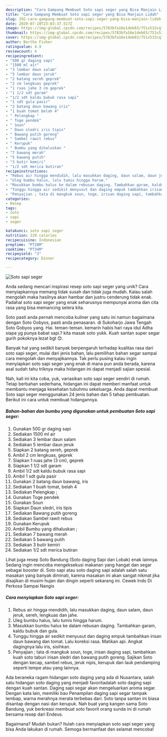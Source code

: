 ```yaml
---
description: "Cara Gampang Membuat Soto sapi seger yang Bisa Manjain Lidah"
title: "Cara Gampang Membuat Soto sapi seger yang Bisa Manjain Lidah"
slug: 292-cara-gampang-membuat-soto-sapi-seger-yang-bisa-manjain-lidah
date: 2020-07-10T23:03:37.517Z
image: https://img-global.cpcdn.com/recipes/5783bfa16e1deb03/751x532cq70/soto-sapi-seger-foto-resep-utama.jpg
thumbnail: https://img-global.cpcdn.com/recipes/5783bfa16e1deb03/751x532cq70/soto-sapi-seger-foto-resep-utama.jpg
cover: https://img-global.cpcdn.com/recipes/5783bfa16e1deb03/751x532cq70/soto-sapi-seger-foto-resep-utama.jpg
author: Bertha Fisher
ratingvalue: 4.9
reviewcount: 4
recipeingredient:
- "500 gr daging sapi"
- "1500 ml air"
- "3 lembar daun salam"
- "5 lembar daun jeruk"
- "2 batang sereh geprek"
- "2 cm lengkuas geprek"
- "1 ruas jahe 3 cm geprek"
- "1 1/2 sdt garam"
- "1/2 sdt kaldu bubuk rasa sapi"
- "1 sdt gula pasir"
- "2 batang daun bawang iris"
- "1 buah tomat belah 4"
- " Pelengkap "
- " Toge pendek"
- " Soun"
- " Daun sledri iris tipis"
- " Bawang putih goreng"
- " Sambel rawit rebus"
- " Kerupuk"
- " Bumbu yang dihaluskan "
- "7 bawang merah"
- "5 bawang putih"
- "3 butir kemiri"
- "1/2 sdt merica butiran"
recipeinstructions:
- "Rebus air hingga mendidih, lalu masukkan daging, daun salam, daun jeruk, sereh, lengkuas dan jahe."
- "Uleg bumbu halus, lalu tumis hingga harum."
- "Masukkan bumbu halus ke dalam rebusan daging. Tambahkan garam, kaldu bubuk dan gula."
- "Tunggu hingga air sedikit menyusut dan daging empuk tambahkan irisan daun bawang dan tomat. Lalu koreksi rasa. Matikan api. Angkat dagingnya lalu iris, sisihkan."
- "Penyajian ; tata di mangkuk soun, toge, irisan daging sapi, tambahkan kuah soto taburi irisan sledri dan bawang putih goreng. Sajikan Soto dengan kecap, sambel rebus, jeruk nipis, kerupuk dan lauk pendamping seperti tempe atau yang lainnya."
categories:
- Resep
tags:
- soto
- sapi
- seger

katakunci: soto sapi seger 
nutrition: 229 calories
recipecuisine: Indonesian
preptime: "PT28M"
cooktime: "PT34M"
recipeyield: "3"
recipecategory: Dinner

---
```



![Soto sapi seger](https://img-global.cpcdn.com/recipes/5783bfa16e1deb03/751x532cq70/soto-sapi-seger-foto-resep-utama.jpg)

Anda sedang mencari inspirasi resep soto sapi seger yang unik? Cara menyiapkannya memang tidak susah dan tidak juga mudah. Kalau salah mengolah maka hasilnya akan hambar dan justru cenderung tidak enak. Padahal soto sapi seger yang enak seharusnya mempunyai aroma dan cita rasa yang bisa memancing selera kita.

Soto pasti anda pernah mencoba kuliner yang satu ini namun bagaimana dengan Soto Gobyos, pasti anda penasaran. di Sukoharjo Jawa Tengah Soto Gobyos yang. Hai. teman-teman. kemarin habis hari raya idul Adha siapa yg punya babat sapi.? kita masak soto yukk. Kuah santan super segar gurih pokoknya lezat bgt 😊.

Banyak hal yang sedikit banyak berpengaruh terhadap kualitas rasa dari soto sapi seger, mulai dari jenis bahan, lalu pemilihan bahan segar sampai cara mengolah dan menyajikannya. Tak perlu pusing kalau ingin menyiapkan soto sapi seger yang enak di mana pun anda berada, karena asal sudah tahu triknya maka hidangan ini dapat menjadi sajian spesial.


Nah, kali ini kita coba, yuk, variasikan soto sapi seger sendiri di rumah. Tetap berbahan sederhana, hidangan ini dapat memberi manfaat untuk membantu menjaga kesehatan tubuhmu sekeluarga. Anda dapat membuat Soto sapi seger menggunakan 24 jenis bahan dan 5 tahap pembuatan. Berikut ini cara untuk membuat hidangannya.

<!--inarticleads1-->

##### Bahan-bahan dan bumbu yang digunakan untuk pembuatan Soto sapi seger:

1. Gunakan 500 gr daging sapi
1. Sediakan 1500 ml air
1. Sediakan 3 lembar daun salam
1. Sediakan 5 lembar daun jeruk
1. Siapkan 2 batang sereh, geprek
1. Ambil 2 cm lengkuas, geprek
1. Siapkan 1 ruas jahe (3 cm), geprek
1. Siapkan 1 1/2 sdt garam
1. Ambil 1/2 sdt kaldu bubuk rasa sapi
1. Ambil 1 sdt gula pasir
1. Gunakan 2 batang daun bawang, iris
1. Sediakan 1 buah tomat, belah 4
1. Sediakan  Pelengkap ;
1. Gunakan  Toge pendek
1. Gunakan  Soun
1. Siapkan  Daun sledri, iris tipis
1. Sediakan  Bawang putih goreng
1. Sediakan  Sambel rawit rebus
1. Gunakan  Kerupuk
1. Ambil  Bumbu yang dihaluskan ;
1. Sediakan 7 bawang merah
1. Sediakan 5 bawang putih
1. Sediakan 3 butir kemiri
1. Sediakan 1/2 sdt merica butiran


Lihat juga resep Soto Bandung (Soto daging Sapi dan Lobak) enak lainnya. Sedang ingin mencoba mengeksekusi makanan yang hangat dan segar sebagai booster di. Soto sapi atau soto daging sapi adalah salah satu masakan yang banyak diminati, karena masakan ini akan sangat nikmat jika disajikan di musim hujan dan dingin seperti sekarang ini. Cewek Indo Di Perkosa Sampai Nangis 

<!--inarticleads2-->

##### Cara menyiapkan Soto sapi seger:

1. Rebus air hingga mendidih, lalu masukkan daging, daun salam, daun jeruk, sereh, lengkuas dan jahe.
1. Uleg bumbu halus, lalu tumis hingga harum.
1. Masukkan bumbu halus ke dalam rebusan daging. Tambahkan garam, kaldu bubuk dan gula.
1. Tunggu hingga air sedikit menyusut dan daging empuk tambahkan irisan daun bawang dan tomat. Lalu koreksi rasa. Matikan api. Angkat dagingnya lalu iris, sisihkan.
1. Penyajian ; tata di mangkuk soun, toge, irisan daging sapi, tambahkan kuah soto taburi irisan sledri dan bawang putih goreng. Sajikan Soto dengan kecap, sambel rebus, jeruk nipis, kerupuk dan lauk pendamping seperti tempe atau yang lainnya.


Ada beraneka ragam hidangan soto daging yang ada di Nusantara, salah satu hidangan soto daging yang menjadi favoritadalah soto daging sapi dengan kuah santan. Daging sapi segar akan mengeluarkan aroma segar. Dengan kata lain, memiliki bau Penampilan daging sapi segar tampak lembap, warna merahnya merata terbebas dari. Soto tanpa santan ini biasa disantap dengan nasi dan kerupuk. Nah buat yang kangen sama Soto Bandung, yuk berkreasi membuat soto favorit orang sunda ini di rumah bersama resep dari Endeus. 

Bagaimana? Mudah bukan? Itulah cara menyiapkan soto sapi seger yang bisa Anda lakukan di rumah. Semoga bermanfaat dan selamat mencoba!
